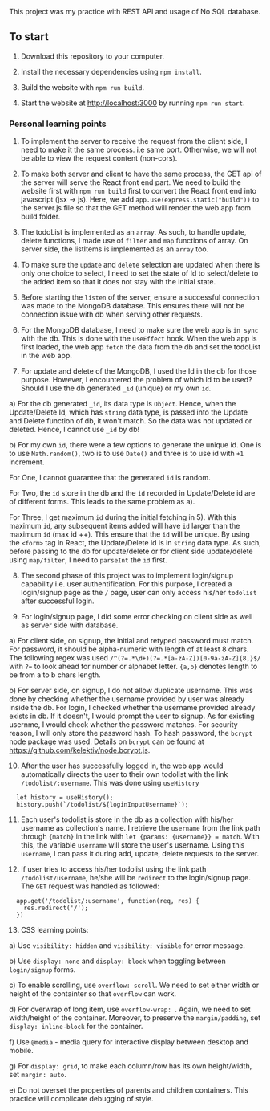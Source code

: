 This project was my practice with REST API and usage of No SQL database.

## To start

1) Download this repository to your computer.

2) Install the necessary dependencies using `npm install`.

3) Build the website with `npm run build`.

4) Start the website at [http://localhost:3000](http://localhost:3000) by running `npm run start`.

### Personal learning points

1) To implement the server to receive the request from the client side, I need to make it the same process. i.e same port. Otherwise, we will not be able to view the request content (non-cors).

2) To make both server and client to have the same process, the GET api of the server will serve the React front end part. We need to build the website first with `npm run build` first to convert the React front end into javascript  (jsx -> js). Here, we add `app.use(express.static("build"))` to the server.js file so that the GET method will render the web app from build folder.

3) The todoList is implemented as an `array`. As such, to handle update, delete functions, I made use of `filter` and `map` functions of array. On server side, the listItems is implemented as an `array` too.

4) To make sure the `update` and `delete` selection are updated when there is only one choice to select, I need to set the state of Id to select/delete to the added item so that it does not stay with the initial state.

5) Before starting the `listen` of the server, ensure a successful connection was made to the MongoDB database. This ensures there will not be connection issue with db when serving other requests.

6) For the MongoDB database, I need to make sure the web app is `in sync` with the db. This is done with the `useEffect` hook. When the web app is first loaded, the web app `fetch` the data from the db and set the todoList in the web app.

7) For update and delete of the MongoDB, I used the Id in the db for those purpose. However, I encountered the problem of which id to be used? Should I use the db generated `_id` (unique) or my own `id`.
  
  a) For the db generated `_id`, its data type is `Object`. Hence, when the Update/Delete Id, which has `string` data type, is passed into the Update and Delete function of db, it won't match. So the data was not updated or deleted. Hence, I cannot use `_id` by db!
  
  b) For my own `id`, there were a few options to generate the unique id. One is to use `Math.random()`, two is to use `Date()` and three is to use id with `+1` increment.
  
  For One, I cannot guarantee that the generated `id` is random.
  
  For Two, the `id` store in the db and the `id` recorded in Update/Delete id are of different forms. This leads to the same problem as a).
  
  For Three, I get maximum `id` during the initial fetching in 5). With this maximum `id`, any subsequent items added will have `id` larger than the maximum `id` (max id ++). This ensure that the `id` will be unique. By using the `<form>` tag in React, the Update/Delete id is in `string` data type. As such, before passing to the db for update/delete or for client side update/delete using `map/filter`, I need to `parseInt` the `id` first.
  
8) The second phase of this project was to implement login/signup capability i.e. user authentification. For this purpose, I created a login/signup page as the `/` page, user can only access his/her `todolist` after successful login.

9) For login/signup page, I did some error checking on client side as well as server side with database.

a) For client side, on signup, the initial and retyped password must match. For password, it should be alpha-numeric with length of at least 8 chars. The following regex was used `/^(?=.*\d+)(?=.*[a-zA-Z])[0-9a-zA-Z]{8,}$/` with `?=` to look ahead for number or alphabet letter. `{a,b}` denotes length to be from a to b chars length.

b) For server side, on signup, I do not allow duplicate username. This was done by checking whether the username provided by user was already inside the db.
For login, I checked whether the username provided already exists in db. If it doesn't, I would prompt the user to signup. As for existing usernme, I would check whether the password matches. For security reason, I will only store the password hash. To hash password, the `bcrypt` node package was used. Details on `bcrypt` can be found at https://github.com/kelektiv/node.bcrypt.js.

10) After the user has successfully logged in, the web app would automatically directs the user to their own todolist with the link `/todolist/:username`. This was done using `useHistory`

```
  let history = useHistory();
  history.push(`/todolist/${loginInputUsername}`);  
```
11) Each user's todolist is store in the db as a collection with his/her username as collection's name. I retrieve the `username` from the link path through `{match}` in the link with `let {params: {username}} = match`. With this, the variable `username` will store the user's username. Using this `username`, I can pass it during add, update, delete requests to the server.

12) If user tries to access his/her todolist using the link path `/todolist/username`, he/she will be `redirect` to the login/signup page. The `GET` request was handled as followed: 
```
  app.get('/todolist/:username', function(req, res) {
    res.redirect('/');
  })
```

13) CSS learning points:

  a) Use `visibility: hidden` and `visibility: visible` for error message.
  
  b) Use `display: none` and `display: block` when toggling between `login/signup` forms.
  
  c) To enable scrolling, use `overflow: scroll`. We need to set either width or height of the containter so that `overflow` can work.
  
  d) For overwrap of long item, use `overflow-wrap: `. Again, we need to set width/height of the container. Moreover, to preserve the `margin/padding`, set `display: inline-block` for the container.
  
  f) Use `@media` - media query for interactive display between desktop and mobile.
  
  g) For `display: grid`, to make each column/row has its own height/width, set `margin: auto`.
  
  e) Do not overset the properties of parents and children containers. This practice will complicate debugging of style.

